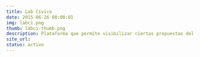 ```yaml
---
title: Lab Cívico
date: 2015-06-26 00:00:01
img: labci.png
thumb: labci-thumb.png
description: Plataforma que permite visibilizar ciertas propuestas del Consejo Asesor Engel que FCI ha tomado y sus riesgos de concretarse, permitiendo a la ciudadanía indicar las propuestas más relevantes. También monitorea el avance del cumplimiento de las propuestas.
site_url: 
status: activo
---
```

